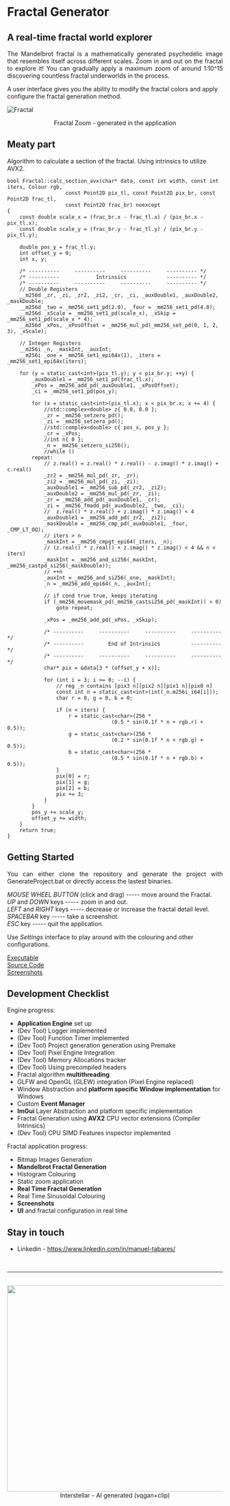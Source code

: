 # Fractal Generator
## A real-time fractal world explorer

<p align="justify">
The Mandelbrot fractal is a mathematically generated psychedelic image that resembles itself across different scales. Zoom in and out on the fractal to explore it! You can gradually apply a maximum zoom of around 1:10^15 discovering countless fractal underworlds in the process.

A user interface gives you the ability to modify the fractal colors and apply configure the fractal generation method.

</p>

![Fractal](screenshots/Fractal_Screenshot_User2.jpg)
<p align="center">Fractal Zoom - generated in the application</p>

## Meaty part

Algorithm to calculate a section of the fractal. Using intrinsics to utilize AVX2.

```
bool Fractal::calc_section_avx(char* data, const int width, const int iters, Colour rgb,
			       const Point2D pix_tl, const Point2D pix_br, const Point2D frac_tl,
			       const Point2D frac_br) noexcept
{
	const double scale_x = (frac_br.x - frac_tl.x) / (pix_br.x - pix_tl.x);
	const double scale_y = (frac_br.y - frac_tl.y) / (pix_br.y - pix_tl.y);

	double pos_y = frac_tl.y;
	int offset_y = 0;
	int x, y;

	/* ----------     ----------     ----------     ---------- */
	/* ----------            Intrinsics             ---------- */
	/* ----------     ----------     ----------     ---------- */
	// Double Registers
	__m256d _zr, _zi, _zr2, _zi2, _cr, _ci, _auxDouble1, _auxDouble2, _maskDouble;
	__m256d _two = _mm256_set1_pd(2.0), _four = _mm256_set1_pd(4.0);
	__m256d _xScale = _mm256_set1_pd(scale_x), _xSkip = _mm256_set1_pd(scale_x * 4);
	__m256d _xPos, _xPosOffset = _mm256_mul_pd(_mm256_set_pd(0, 1, 2, 3), _xScale);

	// Integer Registers
	__m256i _n, _maskInt, _auxInt;
	__m256i _one = _mm256_set1_epi64x(1), _iters = _mm256_set1_epi64x(iters);

	for (y = static_cast<int>(pix_tl.y); y < pix_br.y; ++y) {
		_auxDouble1 = _mm256_set1_pd(frac_tl.x);
		_xPos = _mm256_add_pd(_auxDouble1, _xPosOffset);
		_ci = _mm256_set1_pd(pos_y);

		for (x = static_cast<int>(pix_tl.x); x < pix_br.x; x += 4) {
			//std::complex<double> z{ 0.0, 0.0 };
			_zr = _mm256_setzero_pd();
			_zi = _mm256_setzero_pd();
			//std::complex<double> c{ pos_x, pos_y };
			_cr = _xPos;
			//int n{ 0 };
			_n = _mm256_setzero_si256();
			//while ()
		repeat:
			// z.real() = z.real() * z.real() - z.imag() * z.imag() + c.real()
			_zr2 = _mm256_mul_pd(_zr, _zr);
			_zi2 = _mm256_mul_pd(_zi, _zi);
			_auxDouble1 = _mm256_sub_pd(_zr2, _zi2);
			_auxDouble2 = _mm256_mul_pd(_zr, _zi);
			_zr = _mm256_add_pd(_auxDouble1, _cr);
			_zi = _mm256_fmadd_pd(_auxDouble2, _two, _ci);
			//  z.real() * z.real() + z.imag() * z.imag() < 4
			_auxDouble1 = _mm256_add_pd(_zr2, _zi2);
			_maskDouble = _mm256_cmp_pd(_auxDouble1, _four, _CMP_LT_OQ);
			// iters > n
			_maskInt = _mm256_cmpgt_epi64(_iters, _n);
			// (z.real() * z.real() + z.imag() * z.imag() < 4 && n < iters)
			_maskInt = _mm256_and_si256(_maskInt, _mm256_castpd_si256(_maskDouble));
			// ++n
			_auxInt = _mm256_and_si256(_one, _maskInt);
			_n = _mm256_add_epi64(_n, _auxInt);

			// if cond true true, keeps iterating
			if (_mm256_movemask_pd(_mm256_castsi256_pd(_maskInt)) > 0)
				goto repeat;

			_xPos = _mm256_add_pd(_xPos, _xSkip);

			/* ----------     ----------     ----------     ---------- */
			/* ----------        End of Intrinsics          ---------- */
			/* ----------     ----------     ----------     ---------- */
			char* pix = &data[3 * (offset_y + x)];

			for (int i = 3; i >= 0; --i) {
				// reg _n contains [pix3 n][pix2 n][pix1 n][pix0 n]
				const int n = static_cast<int>(int(_n.m256i_i64[i]));
				char r = 0, g = 0, b = 0;

				if (n < iters) {
					r = static_cast<char>(256 *
							      (0.5 * sin(0.1f * n + rgb.r) + 0.5));
					g = static_cast<char>(256 *
							      (0.2 * sin(0.1f * n + rgb.g) + 0.5));
					b = static_cast<char>(256 *
							      (0.5 * sin(0.1f * n + rgb.b) + 0.5));
				}
				pix[0] = r;
				pix[1] = g;
				pix[2] = b;
				pix += 3;
			}
		}
		pos_y += scale_y;
		offset_y += width;
	}
	return true;
}
```

## Getting Started

<p align="justify">
You can either clone the repository and generate the project with GenerateProject.bat or directly access the lastest binaries.<br/>

*MOUSE WHEEL BUTTON* (click and drag) ----- move around the Fractal.  
*UP* and *DOWN* keys ----- zoom in and out.  
*LEFT* and *RIGHT* keys ----- decrease or increase the fractal detail level.  
*SPACEBAR* key ----- take a screenshot.  
*ESC* key ----- quit the application.<br/>

Use *Settings* interface to play around with the colouring and other configurations.<br/>

[Executable](https://github.com/ManuCanedo/fractal-generator/tree/master/bin)  
[Source Code](https://github.com/ManuCanedo/fractal-generator/tree/master/src)   
[Screenshots](https://github.com/ManuCanedo/fractal-generator/tree/master/screenshots) 
</p>

## Development Checklist

Engine progress:
+ **Application Engine** set up
+ (Dev Tool) Logger implemented  
+ (Dev Tool) Function Timer implemented
+ (Dev Tool) Project generation generation using Premake
+ (Dev Tool) Pixel Engine Integration
+ (Dev Tool) Memory Allocations tracker 
+ (Dev Tool) Using precompiled headers
+ Fractal algorithm **multithreading**
+ GLFW and OpenGL (GLEW) integration (Pixel Engine replaced)
+ Window Abstraction and **platform specific Window implementation** for Windows
+ Custom **Event Manager**
+ **ImGui** Layer Abstraction and platform specific implementation
+ Fractal Generation using **AVX2** CPU vector extensions (Compiler Intrinsics)
+ (Dev Tool) CPU SIMD Features inspector implemented  
  
  
Fractal application progress:
+ Bitmap Images Generation
+ **Mandelbrot Fractal Generation**
+ Histogram Colouring
+ Static zoom application
+ **Real Time Fractal Generation**
+ Real Time Sinusoidal Colouring
+ **Screenshots**
+ **UI** and fractal configuration in real time

## Stay in touch

+ Linkedin - https://www.linkedin.com/in/manuel-tabares/

<br><hr>
<p align="center">
  <br> <img width="840" height="480" src="media/interstellar-ai.jpg">
  <br> Interstellar - AI generated (vqgan+clip)
</p>
